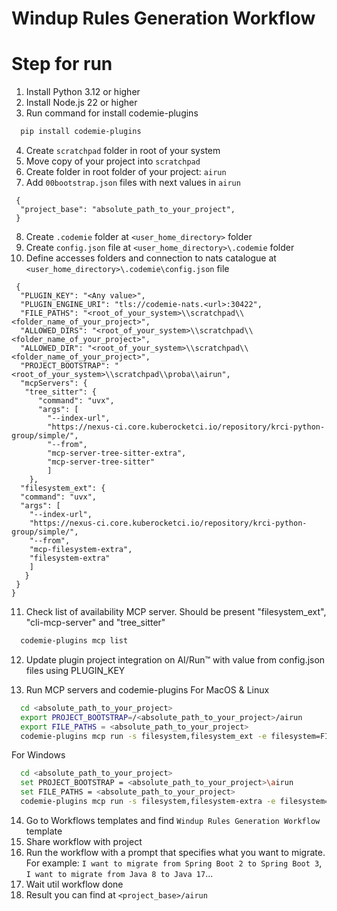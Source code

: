# Windup Rules Generation Workflow


# Step for run
1. Install Python 3.12 or higher
2. Install Node.js 22 or higher
3. Run command for install codemie-plugins
```bash
  pip install codemie-plugins
```
4. Create ```scratchpad``` folder in root of your system 
5. Move copy of your project into ```scratchpad```
6. Create folder in root folder of your project: ```airun``` 
7. Add ```00bootstrap.json``` files with next values in ```airun```
```
 {
  "project_base": "absolute_path_to_your_project",  
 }
```
8. Create ```.codemie``` folder at ```<user_home_directory>``` folder 
9. Create ```config.json``` file at ```<user_home_directory>\.codemie``` folder
10. Define accesses  folders and connection to nats catalogue at ```<user_home_directory>\.codemie\config.json``` file
```
 {
  "PLUGIN_KEY": "<Any value>",
  "PLUGIN_ENGINE_URI": "tls://codemie-nats.<url>:30422",
  "FILE_PATHS": "<root_of_your_system>\\scratchpad\\<folder_name_of_your_project>",
  "ALLOWED_DIRS": "<root_of_your_system>\\scratchpad\\<folder_name_of_your_project>",
  "ALLOWED_DIR": "<root_of_your_system>\\scratchpad\\<folder_name_of_your_project>",
  "PROJECT_BOOTSTRAP": "<root_of_your_system>\\scratchpad\\proba\\airun",
  "mcpServers": {
   "tree_sitter": {
      "command": "uvx",
      "args": [
        "--index-url",
        "https://nexus-ci.core.kuberocketci.io/repository/krci-python-group/simple/",
        "--from",
        "mcp-server-tree-sitter-extra",
        "mcp-server-tree-sitter"
        ]
    },
  "filesystem_ext": {
  "command": "uvx",
  "args": [
    "--index-url",
    "https://nexus-ci.core.kuberocketci.io/repository/krci-python-group/simple/",
    "--from",
    "mcp-filesystem-extra",
    "filesystem-extra"
    ]
   }
 }
}
   ```
11. Check list of availability MCP server. Should be present "filesystem_ext", "cli-mcp-server" and "tree_sitter"
```bash
  codemie-plugins mcp list
```
12. Update plugin project integration on AI/Run™ with value from config.json files using PLUGIN_KEY

13. Run MCP servers and codemie-plugins
    For MacOS & Linux
```bash
  cd <absolute_path_to_your_project>
  export PROJECT_BOOTSTRAP=/<absolute_path_to_your_project>/airun
  export FILE_PATHS = <absolute_path_to_your_project>
  codemie-plugins mcp run -s filesystem,filesystem_ext -e filesystem=FILE_PATHS -e filesystem_ext=ALLOWED_DIR,PROJECT_BOOTSTRAP
```
For Windows
```bash
  cd <absolute_path_to_your_project>
  set PROJECT_BOOTSTRAP = <absolute_path_to_your_project>\airun
  set FILE_PATHS = <absolute_path_to_your_project>
  codemie-plugins mcp run -s filesystem,filesystem-extra -e filesystem=FILE_PATHS -e filesystem-extra=ALLOWED_DIR,PROJECT_BOOTSTRAP
```

14. Go to Workflows templates and find ```Windup Rules Generation Workflow``` template
15. Share workflow with project
16. Run the workflow with a prompt that specifies what you want to migrate. For example: ```I want to migrate from Spring Boot 2 to Spring Boot 3```, ```I want to migrate from Java 8 to Java 17```...
17. Wait util workflow done
18. Result you can find at ```<project_base>/airun```

